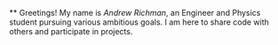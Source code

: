 ** Greetings!
My name is _Andrew Richman_, an Engineer and Physics student pursuing various ambitious goals.
I am here to share code with others and participate in projects.
